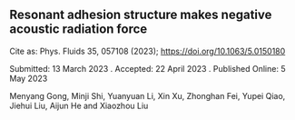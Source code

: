 ## Resonant adhesion structure makes negative acoustic radiation force

Cite as: Phys. Fluids 35, 057108 (2023); https://doi.org/10.1063/5.0150180

Submitted: 13 March 2023 . Accepted: 22 April 2023 . Published Online: 5 May 2023

Menyang Gong, Minji Shi, Yuanyuan Li, Xin Xu, Zhonghan Fei, Yupei Qiao, Jiehui Liu, Aijun He and Xiaozhou Liu
